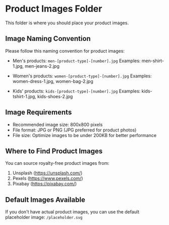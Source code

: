 
# Product Images Folder

This folder is where you should place your product images.

## Image Naming Convention

Please follow this naming convention for product images:

- Men's products: `men-[product-type]-[number].jpg`
  Examples: men-shirt-1.jpg, men-jeans-2.jpg

- Women's products: `women-[product-type]-[number].jpg`
  Examples: women-dress-1.jpg, women-bag-2.jpg

- Kids' products: `kids-[product-type]-[number].jpg`
  Examples: kids-tshirt-1.jpg, kids-shoes-2.jpg

## Image Requirements

- Recommended image size: 800x800 pixels
- File format: JPG or PNG (JPG preferred for product photos)
- File size: Optimize images to be under 200KB for better performance

## Where to Find Product Images

You can source royalty-free product images from:

1. Unsplash (https://unsplash.com/)
2. Pexels (https://www.pexels.com/)
3. Pixabay (https://pixabay.com/)

## Default Images Available

If you don't have actual product images, you can use the default placeholder image:
`/placeholder.svg`
